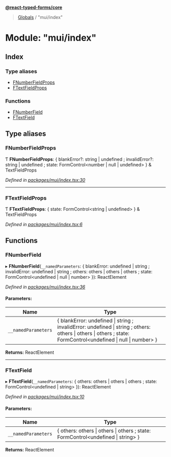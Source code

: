 **[@react-typed-forms/core](../README.md)**

> [Globals](../globals.md) / "mui/index"

# Module: "mui/index"

## Index

### Type aliases

* [FNumberFieldProps](_mui_index_.md#fnumberfieldprops)
* [FTextFieldProps](_mui_index_.md#ftextfieldprops)

### Functions

* [FNumberField](_mui_index_.md#fnumberfield)
* [FTextField](_mui_index_.md#ftextfield)

## Type aliases

### FNumberFieldProps

Ƭ  **FNumberFieldProps**: { blankError?: string \| undefined ; invalidError?: string \| undefined ; state: FormControl<number \| null \| undefined\>  } & TextFieldProps

*Defined in [packages/mui/index.tsx:30](https://github.com/doolse/react-typed-form/blob/2a3f260/packages/mui/index.tsx#L30)*

___

### FTextFieldProps

Ƭ  **FTextFieldProps**: { state: FormControl<string \| undefined\>  } & TextFieldProps

*Defined in [packages/mui/index.tsx:6](https://github.com/doolse/react-typed-form/blob/2a3f260/packages/mui/index.tsx#L6)*

## Functions

### FNumberField

▸ **FNumberField**(`__namedParameters`: { blankError: undefined \| string ; invalidError: undefined \| string ; others: others \| others \| others ; state: FormControl<undefined \| null \| number\>  }): ReactElement

*Defined in [packages/mui/index.tsx:36](https://github.com/doolse/react-typed-form/blob/2a3f260/packages/mui/index.tsx#L36)*

#### Parameters:

Name | Type |
------ | ------ |
`__namedParameters` | { blankError: undefined \| string ; invalidError: undefined \| string ; others: others \| others \| others ; state: FormControl<undefined \| null \| number\>  } |

**Returns:** ReactElement

___

### FTextField

▸ **FTextField**(`__namedParameters`: { others: others \| others \| others ; state: FormControl<undefined \| string\>  }): ReactElement

*Defined in [packages/mui/index.tsx:10](https://github.com/doolse/react-typed-form/blob/2a3f260/packages/mui/index.tsx#L10)*

#### Parameters:

Name | Type |
------ | ------ |
`__namedParameters` | { others: others \| others \| others ; state: FormControl<undefined \| string\>  } |

**Returns:** ReactElement
